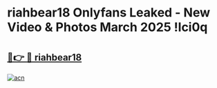 # riahbear18 Onlyfans Leaked - New Video & Photos March 2025 !lci0q

# <h2><a href="https://fg3kov.iuczelnia.edu.pl?title=riahbear18&ref=lci0q">🔗👉 🔴 riahbear18</a></h2>

[![acn](https://github.com/user-attachments/assets/0f9c940e-d8b0-45ae-aac7-cd30a18b3e1c)](https://fg3kov.iuczelnia.edu.pl?title=riahbear18&ref=lci0q)

